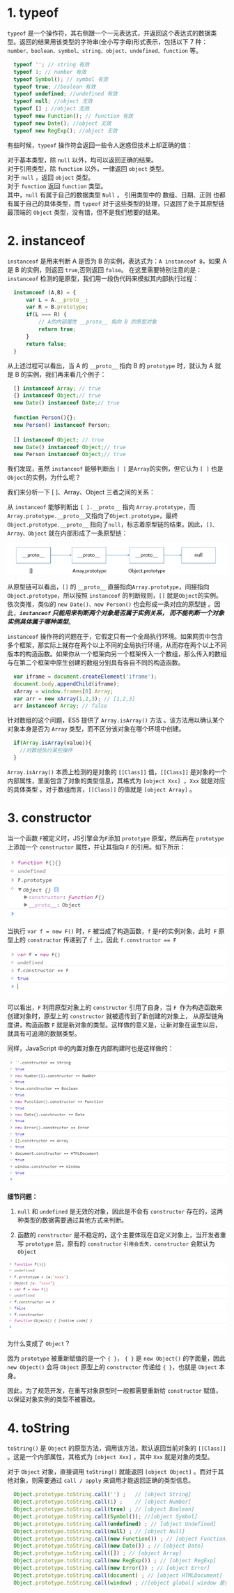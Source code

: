 # 1. typeof
`typeof` 是一个操作符，其右侧跟一个一元表达式，并返回这个表达式的数据类型。返回的结果用该类型的字符串(全小写字母)形式表示，包括以下 7 种：`number、boolean、symbol、string、object、undefined、function` 等。  
``` js
  typeof ''; // string 有效
  typeof 1; // number 有效
  typeof Symbol(); // symbol 有效
  typeof true; //boolean 有效
  typeof undefined; //undefined 有效
  typeof null; //object 无效
  typeof [] ; //object 无效
  typeof new Function(); // function 有效
  typeof new Date(); //object 无效
  typeof new RegExp(); //object 无效
```
有些时候，`typeof` 操作符会返回一些令人迷惑但技术上却正确的值：

对于基本类型，除 `null` 以外，均可以返回正确的结果。  
对于引用类型，除 `function` 以外，一律返回 `object` 类型。  
对于 `null` ，返回 `object` 类型。  
对于 `function` 返回  `function` 类型。  
其中，`null` 有属于自己的数据类型 `Null` ， 引用类型中的 数组、日期、正则 也都有属于自己的具体类型，而 `typeof` 对于这些类型的处理，只返回了处于其原型链最顶端的 `Object` 类型，没有错，但不是我们想要的结果。  

# 2. instanceof
`instanceof` 是用来判断 A 是否为 B 的实例，表达式为：`A instanceof B`，如果 A 是 B 的实例，则返回 `true`,否则返回 `false`。 在这里需要特别注意的是：`instanceof` 检测的是原型，我们用一段伪代码来模拟其内部执行过程：

``` js
  instanceof (A,B) = {
      var L = A.__proto__;
      var R = B.prototype;
      if(L === R) {
          // A的内部属性 __proto__ 指向 B 的原型对象
          return true;
      }
      return false;
  }
```

从上述过程可以看出，当 A 的 `__proto__` 指向 B 的 `prototype` 时，就认为 A 就是 B 的实例，我们再来看几个例子：
``` js
  [] instanceof Array; // true
  {} instanceof Object;// true
  new Date() instanceof Date;// true
  
  function Person(){};
  new Person() instanceof Person;
  
  [] instanceof Object; // true
  new Date() instanceof Object;// true
  new Person instanceof Object;// true
```
我们发现，虽然 `instanceof` 能够判断出 `[ ]` 是`Array`的实例，但它认为 `[ ]` 也是`Object`的实例，为什么呢？  

我们来分析一下 [ ]、Array、Object 三者之间的关系：  

从 `instanceof` 能够判断出 `[ ].__proto__`  指向 `Array.prototype`，而 `Array.prototype.__proto__`又指向了`Object.prototype`，最终 `Object.prototype.__proto__` 指向了`null`，标志着原型链的结束。因此，`[]、Array、Object` 就在内部形成了一条原型链：  

![原型链](./asset/01%20原型链.png) 

从原型链可以看出，`[]` 的 `__proto__`  直接指向`Array.prototype`，间接指向 `Object.prototype`，所以按照 `instanceof` 的判断规则，`[]` 就是`Object`的实例。依次类推，类似的 `new Date()、new Person()` 也会形成一条对应的原型链 。因此，***`instanceof` 只能用来判断两个对象是否属于实例关系， 而不能判断一个对象实例具体属于哪种类型***。

`instanceof` 操作符的问题在于，它假定只有一个全局执行环境。如果网页中包含多个框架，那实际上就存在两个以上不同的全局执行环境，从而存在两个以上不同版本的构造函数。如果你从一个框架向另一个框架传入一个数组，那么传入的数组与在第二个框架中原生创建的数组分别具有各自不同的构造函数。

``` js
  var iframe = document.createElement('iframe');
  document.body.appendChild(iframe);
  xArray = window.frames[0].Array;
  var arr = new xArray(1,2,3); // [1,2,3]
  arr instanceof Array; // false
```

针对数组的这个问题，ES5 提供了 `Array.isArray()` 方法 。该方法用以确认某个对象本身是否为 `Array` 类型，而不区分该对象在哪个环境中创建。
``` js
  if(Array.isArray(value)){
    //对数组执行某些操作
  }
```
`Array.isArray()` 本质上检测的是对象的 `[[Class]]` 值，`[[Class]]` 是对象的一个内部属性，里面包含了对象的类型信息，其格式为 `[object Xxx] `，`Xxx` 就是对应的具体类型 。对于数组而言，`[[Class]]` 的值就是 `[object Array]` 。

# 3. constructor
当一个函数 `F`被定义时，JS引擎会为`F`添加 `prototype` 原型，然后再在 `prototype`上添加一个 `constructor` 属性，并让其指向 `F` 的引用。如下所示：

![s](./asset/01%20constructor-1.png)

当执行 `var f = new F()` 时，`F` 被当成了构造函数，`f` 是`F`的实例对象，此时` F` 原型上的 `constructor` 传递到了 `f` 上，因此 `f.constructor == F`

![s](./asset/01%20constructor-2.png)

可以看出，`F` 利用原型对象上的 `constructor` 引用了自身，当 `F `作为构造函数来创建对象时，原型上的 `constructor` 就被遗传到了新创建的对象上， 从原型链角度讲，构造函数 `F` 就是新对象的类型。这样做的意义是，让新对象在诞生以后，就具有可追溯的数据类型。

同样，JavaScript 中的内置对象在内部构建时也是这样做的：

![s](./asset/01%20constructor-3.png)

**细节问题：**
1. `null` 和 `undefined` 是无效的对象，因此是不会有 `constructor` 存在的，这两种类型的数据需要通过其他方式来判断。  

2. 函数的 `constructor` 是不稳定的，这个主要体现在自定义对象上，当开发者重写 `prototype` 后，原有的 `constructor` `引用会丢失，constructor` 会默认为 `Object`

![s](./asset/01%20constructor-4.png)

为什么变成了 `Object`？

因为 `prototype` 被重新赋值的是一个 `{ }`， `{ }` 是 `new Object()` 的字面量，因此 `new Object()` 会将 `Object` 原型上的 `constructor` 传递给 `{ }`，也就是 `Object` 本身。

因此，为了规范开发，在重写对象原型时一般都需要重新给 `constructor` 赋值，以保证对象实例的类型不被篡改。

# 4. toString
`toString()` 是 `Object` 的原型方法，调用该方法，默认返回当前对象的 `[[Class]] `。这是一个内部属性，其格式为 `[object Xxx]` ，其中 `Xxx` 就是对象的类型。

对于 `Object` 对象，直接调用 `toString()`  就能返回 `[object Object]` 。而对于其他对象，则需要通过 `call / apply` 来调用才能返回正确的类型信息。

``` js
  Object.prototype.toString.call('') ;   // [object String]
  Object.prototype.toString.call(1) ;    // [object Number]
  Object.prototype.toString.call(true) ; // [object Boolean]
  Object.prototype.toString.call(Symbol()); //[object Symbol]
  Object.prototype.toString.call(undefined) ; // [object Undefined]
  Object.prototype.toString.call(null) ; // [object Null]
  Object.prototype.toString.call(new Function()) ; // [object Function]
  Object.prototype.toString.call(new Date()) ; // [object Date]
  Object.prototype.toString.call([]) ; // [object Array]
  Object.prototype.toString.call(new RegExp()) ; // [object RegExp]
  Object.prototype.toString.call(new Error()) ; // [object Error]
  Object.prototype.toString.call(document) ; // [object HTMLDocument]
  Object.prototype.toString.call(window) ; //[object global] window 是全局对象 global 的引用
```